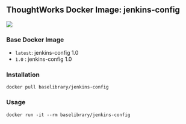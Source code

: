 ## ThoughtWorks Docker Image: jenkins-config

[![](http://dockeri.co/image/baselibrary/jenkins-config)](https://registry.hub.docker.com/u/baselibrary/jenkins-config/)

### Base Docker Image

* `latest`: jenkins-config 1.0
* `1.0`   : jenkins-config 1.0

### Installation

    docker pull baselibrary/jenkins-config

### Usage

    docker run -it --rm baselibrary/jenkins-config
